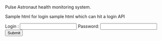 Pulse Astronaut health monitoring system.

Sample html for login
sample html which can hit a login API

<!DOCTYPE html>
<html>
	<body>
		<form action="http://127.0.0.1:8080/pulse/login" method="POST">
			Login :   <input type="text" id="username" name="username" />
			Password: <input type="text" id="password" name="password" />
			<input type="submit" value="Submit" />
		</form>
	</body>
</html>